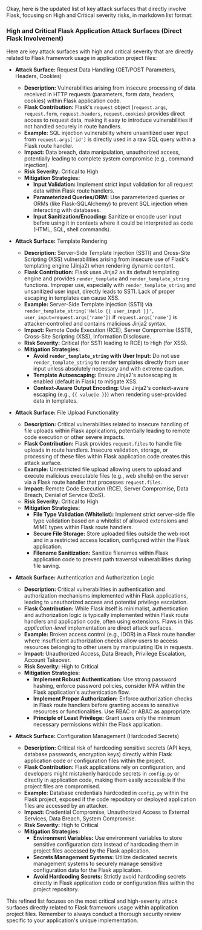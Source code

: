 Okay, here is the updated list of key attack surfaces that directly involve Flask, focusing on High and Critical severity risks, in markdown list format:

### High and Critical Flask Application Attack Surfaces (Direct Flask Involvement)

Here are key attack surfaces with high and critical severity that are directly related to Flask framework usage in application project files:

*   **Attack Surface:** Request Data Handling (GET/POST Parameters, Headers, Cookies)
    *   **Description:**  Vulnerabilities arising from insecure processing of data received in HTTP requests (parameters, form data, headers, cookies) within Flask application code.
    *   **Flask Contribution:** Flask's `request` object (`request.args`, `request.form`, `request.headers`, `request.cookies`) provides direct access to request data, making it easy to introduce vulnerabilities if not handled securely in route handlers.
    *   **Example:** SQL injection vulnerability where unsanitized user input from `request.args['id']` is directly used in a raw SQL query within a Flask route handler.
    *   **Impact:** Data breach, data manipulation, unauthorized access, potentially leading to complete system compromise (e.g., command injection).
    *   **Risk Severity:** Critical to High
    *   **Mitigation Strategies:**
        *   **Input Validation:** Implement strict input validation for all request data within Flask route handlers.
        *   **Parameterized Queries/ORM:** Use parameterized queries or ORMs (like Flask-SQLAlchemy) to prevent SQL injection when interacting with databases.
        *   **Input Sanitization/Encoding:** Sanitize or encode user input before using it in contexts where it could be interpreted as code (HTML, SQL, shell commands).

*   **Attack Surface:** Template Rendering
    *   **Description:** Server-Side Template Injection (SSTI) and Cross-Site Scripting (XSS) vulnerabilities arising from insecure use of Flask's templating engine (Jinja2) when rendering dynamic content.
    *   **Flask Contribution:** Flask uses Jinja2 as its default templating engine and provides `render_template` and `render_template_string` functions.  Improper use, especially with `render_template_string` and unsanitized user input, directly leads to SSTI.  Lack of proper escaping in templates can cause XSS.
    *   **Example:** Server-Side Template Injection (SSTI) via `render_template_string('Hello {{ user_input }}', user_input=request.args['name'])` if `request.args['name']` is attacker-controlled and contains malicious Jinja2 syntax.
    *   **Impact:** Remote Code Execution (RCE), Server Compromise (SSTI), Cross-Site Scripting (XSS), Information Disclosure.
    *   **Risk Severity:** Critical (for SSTI leading to RCE) to High (for XSS).
    *   **Mitigation Strategies:**
        *   **Avoid `render_template_string` with User Input:**  Do not use `render_template_string` to render templates directly from user input unless absolutely necessary and with extreme caution.
        *   **Template Autoescaping:** Ensure Jinja2's autoescaping is enabled (default in Flask) to mitigate XSS.
        *   **Context-Aware Output Encoding:** Use Jinja2's context-aware escaping (e.g., `{{ value|e }}`) when rendering user-provided data in templates.

*   **Attack Surface:** File Upload Functionality
    *   **Description:** Critical vulnerabilities related to insecure handling of file uploads within Flask applications, potentially leading to remote code execution or other severe impacts.
    *   **Flask Contribution:** Flask provides `request.files` to handle file uploads in route handlers.  Insecure validation, storage, or processing of these files within Flask application code creates this attack surface.
    *   **Example:** Unrestricted file upload allowing users to upload and execute malicious executable files (e.g., web shells) on the server via a Flask route handler that processes `request.files`.
    *   **Impact:** Remote Code Execution (RCE), Server Compromise, Data Breach, Denial of Service (DoS).
    *   **Risk Severity:** Critical to High
    *   **Mitigation Strategies:**
        *   **File Type Validation (Whitelist):** Implement strict server-side file type validation based on a whitelist of allowed extensions and MIME types within Flask route handlers.
        *   **Secure File Storage:** Store uploaded files outside the web root and in a restricted access location, configured within the Flask application.
        *   **Filename Sanitization:** Sanitize filenames within Flask application code to prevent path traversal vulnerabilities during file saving.

*   **Attack Surface:** Authentication and Authorization Logic
    *   **Description:** Critical vulnerabilities in authentication and authorization mechanisms implemented within Flask applications, leading to unauthorized access and potential privilege escalation.
    *   **Flask Contribution:** While Flask itself is minimalist, authentication and authorization logic is typically implemented within Flask route handlers and application code, often using extensions. Flaws in this *application-level* implementation are direct attack surfaces.
    *   **Example:** Broken access control (e.g., IDOR) in a Flask route handler where insufficient authorization checks allow users to access resources belonging to other users by manipulating IDs in requests.
    *   **Impact:** Unauthorized Access, Data Breach, Privilege Escalation, Account Takeover.
    *   **Risk Severity:** High to Critical
    *   **Mitigation Strategies:**
        *   **Implement Robust Authentication:** Use strong password hashing, enforce password policies, consider MFA within the Flask application's authentication flow.
        *   **Implement Proper Authorization:** Enforce authorization checks in Flask route handlers before granting access to sensitive resources or functionalities. Use RBAC or ABAC as appropriate.
        *   **Principle of Least Privilege:** Grant users only the minimum necessary permissions within the Flask application.

*   **Attack Surface:** Configuration Management (Hardcoded Secrets)
    *   **Description:** Critical risk of hardcoding sensitive secrets (API keys, database passwords, encryption keys) directly within Flask application code or configuration files within the project.
    *   **Flask Contribution:** Flask applications rely on configuration, and developers might mistakenly hardcode secrets in `config.py` or directly in application code, making them easily accessible if the project files are compromised.
    *   **Example:** Database credentials hardcoded in `config.py` within the Flask project, exposed if the code repository or deployed application files are accessed by an attacker.
    *   **Impact:** Credential Compromise, Unauthorized Access to External Services, Data Breach, System Compromise.
    *   **Risk Severity:** High to Critical
    *   **Mitigation Strategies:**
        *   **Environment Variables:** Use environment variables to store sensitive configuration data instead of hardcoding them in project files accessed by the Flask application.
        *   **Secrets Management Systems:** Utilize dedicated secrets management systems to securely manage sensitive configuration data for the Flask application.
        *   **Avoid Hardcoding Secrets:** Strictly avoid hardcoding secrets directly in Flask application code or configuration files within the project repository.

This refined list focuses on the most critical and high-severity attack surfaces directly related to Flask framework usage within application project files. Remember to always conduct a thorough security review specific to your application's unique implementation.
